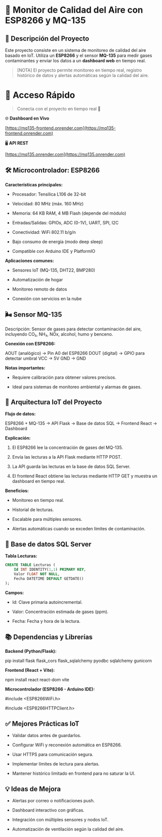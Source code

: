 🌿 Monitor de Calidad del Aire con ESP8266 y MQ-135
===================================================

📌 Descripción del Proyecto
---------------------------

Este proyecto consiste en un sistema de monitoreo de calidad del aire basado en IoT. Utiliza un **ESP8266** y el sensor **MQ-135** para medir gases contaminantes y enviar los datos a un **dashboard web** en tiempo real.

> \[NOTA\] El proyecto permite monitoreo en tiempo real, registro histórico de datos y alertas automáticas según la calidad del aire.

🚀 **Acceso Rápido**
====================

> Conecta con el proyecto en tiempo real 🔴

🌐 **Dashboard en Vivo**

[https://mq135-frontend.onrender.com](https://mq135-frontend.onrender.com)

🖥️ **API REST**

[https://mq135.onrender.com](https://mq135.onrender.com)

🛠 Microcontrolador: ESP8266
----------------------------

**Características principales:**

*   Procesador: Tensilica L106 de 32-bit
    
*   Velocidad: 80 MHz (máx. 160 MHz)
    
*   Memoria: 64 KB RAM, 4 MB Flash (depende del módulo)
    
*   Entradas/Salidas: GPIOs, ADC (0-1V), UART, SPI, I2C
    
*   Conectividad: WiFi 802.11 b/g/n
    
*   Bajo consumo de energía (modo deep sleep)
    
*   Compatible con Arduino IDE y PlatformIO
    

**Aplicaciones comunes:**

*   Sensores IoT (MQ-135, DHT22, BMP280)
    
*   Automatización de hogar
    
*   Monitoreo remoto de datos
    
*   Conexión con servicios en la nube
    

🌬 Sensor MQ-135
----------------

Descripción: Sensor de gases para detectar contaminación del aire, incluyendo CO₂, NH₃, NOx, alcohol, humo y benceno.

**Conexión con ESP8266:**

AOUT (analógico) → Pin A0 del ESP8266  DOUT (digital)  → GPIO para detectar umbral  VCC             → 5V  GND             → GND   

**Notas importantes:**

*   Requiere calibración para obtener valores precisos.
    
*   Ideal para sistemas de monitoreo ambiental y alarmas de gases.
    

🔗 Arquitectura IoT del Proyecto
--------------------------------

**Flujo de datos:**

ESP8266 + MQ-135 → API Flask → Base de datos SQL → Frontend React → Dashboard   

**Explicación:**

1.  El ESP8266 lee la concentración de gases del MQ-135.
    
2.  Envía las lecturas a la API Flask mediante HTTP POST.
    
3.  La API guarda las lecturas en la base de datos SQL Server.
    
4.  El frontend React obtiene las lecturas mediante HTTP GET y muestra un dashboard en tiempo real.
    

**Beneficios:**

*   Monitoreo en tiempo real.
    
*   Historial de lecturas.
    
*   Escalable para múltiples sensores.
    
*   Alertas automáticas cuando se exceden límites de contaminación.
    

💾 Base de datos SQL Server
---------------------------

**Tabla Lecturas:**

```sql
CREATE TABLE Lecturas (
    Id INT IDENTITY(1,1) PRIMARY KEY,
    Valor FLOAT NOT NULL,
    Fecha DATETIME DEFAULT GETDATE()
);
```

**Campos:**

*   Id: Clave primaria autoincremental.
    
*   Valor: Concentración estimada de gases (ppm).
    
*   Fecha: Fecha y hora de la lectura.
    

📚 Dependencias y Librerías
---------------------------

**Backend (Python/Flask):**

pip install flask flask_cors flask_sqlalchemy pyodbc sqlalchemy gunicorn

**Frontend (React + Vite):**

npm install react react-dom vite   

**Microcontrolador (ESP8266 - Arduino IDE):**

#include <ESP8266WiFi.h>

#include <ESP8266HTTPClient.h>

✅ Mejores Prácticas IoT
-----------------------

*   Validar datos antes de guardarlos.
    
*   Configurar WiFi y reconexión automática en ESP8266.
    
*   Usar HTTPS para comunicación segura.
    
*   Implementar límites de lectura para alertas.
    
*   Mantener histórico limitado en frontend para no saturar la UI.
    

💡 Ideas de Mejora
------------------

*   Alertas por correo o notificaciones push.
    
*   Dashboard interactivo con gráficas.
    
*   Integración con múltiples sensores y nodos IoT.
    
*   Automatización de ventilación según la calidad del aire.
